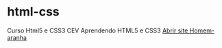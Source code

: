 # html-css
 Curso Html5 e CSS3 CEV
  Aprendendo HTML5 e CSS3
  <a href="https://francildobrito.github.io/html-css/projetos-testes/homem-aranha/index.html">Abrir site Homem-aranha</a>
